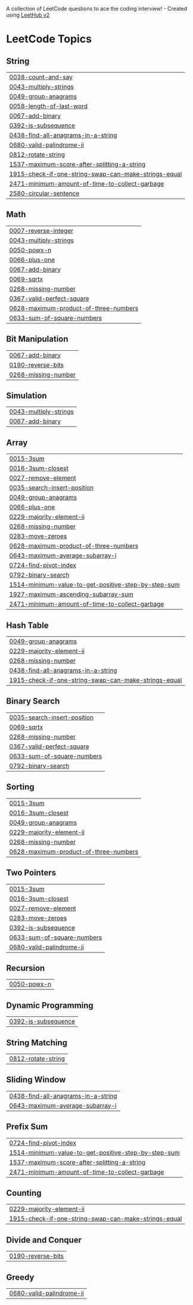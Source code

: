 A collection of LeetCode questions to ace the coding interview! - Created using [LeetHub v2](https://github.com/arunbhardwaj/LeetHub-2.0)
<!---LeetCode Topics Start-->
# LeetCode Topics
## String
|  |
| ------- |
| [0038-count-and-say](https://github.com/jaeckult/My-Leetcode-sync/tree/master/0038-count-and-say) |
| [0043-multiply-strings](https://github.com/jaeckult/My-Leetcode-sync/tree/master/0043-multiply-strings) |
| [0049-group-anagrams](https://github.com/jaeckult/My-Leetcode-sync/tree/master/0049-group-anagrams) |
| [0058-length-of-last-word](https://github.com/jaeckult/My-Leetcode-sync/tree/master/0058-length-of-last-word) |
| [0067-add-binary](https://github.com/jaeckult/My-Leetcode-sync/tree/master/0067-add-binary) |
| [0392-is-subsequence](https://github.com/jaeckult/My-Leetcode-sync/tree/master/0392-is-subsequence) |
| [0438-find-all-anagrams-in-a-string](https://github.com/jaeckult/My-Leetcode-sync/tree/master/0438-find-all-anagrams-in-a-string) |
| [0680-valid-palindrome-ii](https://github.com/jaeckult/My-Leetcode-sync/tree/master/0680-valid-palindrome-ii) |
| [0812-rotate-string](https://github.com/jaeckult/My-Leetcode-sync/tree/master/0812-rotate-string) |
| [1537-maximum-score-after-splitting-a-string](https://github.com/jaeckult/My-Leetcode-sync/tree/master/1537-maximum-score-after-splitting-a-string) |
| [1915-check-if-one-string-swap-can-make-strings-equal](https://github.com/jaeckult/My-Leetcode-sync/tree/master/1915-check-if-one-string-swap-can-make-strings-equal) |
| [2471-minimum-amount-of-time-to-collect-garbage](https://github.com/jaeckult/My-Leetcode-sync/tree/master/2471-minimum-amount-of-time-to-collect-garbage) |
| [2580-circular-sentence](https://github.com/jaeckult/My-Leetcode-sync/tree/master/2580-circular-sentence) |
## Math
|  |
| ------- |
| [0007-reverse-integer](https://github.com/jaeckult/My-Leetcode-sync/tree/master/0007-reverse-integer) |
| [0043-multiply-strings](https://github.com/jaeckult/My-Leetcode-sync/tree/master/0043-multiply-strings) |
| [0050-powx-n](https://github.com/jaeckult/My-Leetcode-sync/tree/master/0050-powx-n) |
| [0066-plus-one](https://github.com/jaeckult/My-Leetcode-sync/tree/master/0066-plus-one) |
| [0067-add-binary](https://github.com/jaeckult/My-Leetcode-sync/tree/master/0067-add-binary) |
| [0069-sqrtx](https://github.com/jaeckult/My-Leetcode-sync/tree/master/0069-sqrtx) |
| [0268-missing-number](https://github.com/jaeckult/My-Leetcode-sync/tree/master/0268-missing-number) |
| [0367-valid-perfect-square](https://github.com/jaeckult/My-Leetcode-sync/tree/master/0367-valid-perfect-square) |
| [0628-maximum-product-of-three-numbers](https://github.com/jaeckult/My-Leetcode-sync/tree/master/0628-maximum-product-of-three-numbers) |
| [0633-sum-of-square-numbers](https://github.com/jaeckult/My-Leetcode-sync/tree/master/0633-sum-of-square-numbers) |
## Bit Manipulation
|  |
| ------- |
| [0067-add-binary](https://github.com/jaeckult/My-Leetcode-sync/tree/master/0067-add-binary) |
| [0190-reverse-bits](https://github.com/jaeckult/My-Leetcode-sync/tree/master/0190-reverse-bits) |
| [0268-missing-number](https://github.com/jaeckult/My-Leetcode-sync/tree/master/0268-missing-number) |
## Simulation
|  |
| ------- |
| [0043-multiply-strings](https://github.com/jaeckult/My-Leetcode-sync/tree/master/0043-multiply-strings) |
| [0067-add-binary](https://github.com/jaeckult/My-Leetcode-sync/tree/master/0067-add-binary) |
## Array
|  |
| ------- |
| [0015-3sum](https://github.com/jaeckult/My-Leetcode-sync/tree/master/0015-3sum) |
| [0016-3sum-closest](https://github.com/jaeckult/My-Leetcode-sync/tree/master/0016-3sum-closest) |
| [0027-remove-element](https://github.com/jaeckult/My-Leetcode-sync/tree/master/0027-remove-element) |
| [0035-search-insert-position](https://github.com/jaeckult/My-Leetcode-sync/tree/master/0035-search-insert-position) |
| [0049-group-anagrams](https://github.com/jaeckult/My-Leetcode-sync/tree/master/0049-group-anagrams) |
| [0066-plus-one](https://github.com/jaeckult/My-Leetcode-sync/tree/master/0066-plus-one) |
| [0229-majority-element-ii](https://github.com/jaeckult/My-Leetcode-sync/tree/master/0229-majority-element-ii) |
| [0268-missing-number](https://github.com/jaeckult/My-Leetcode-sync/tree/master/0268-missing-number) |
| [0283-move-zeroes](https://github.com/jaeckult/My-Leetcode-sync/tree/master/0283-move-zeroes) |
| [0628-maximum-product-of-three-numbers](https://github.com/jaeckult/My-Leetcode-sync/tree/master/0628-maximum-product-of-three-numbers) |
| [0643-maximum-average-subarray-i](https://github.com/jaeckult/My-Leetcode-sync/tree/master/0643-maximum-average-subarray-i) |
| [0724-find-pivot-index](https://github.com/jaeckult/My-Leetcode-sync/tree/master/0724-find-pivot-index) |
| [0792-binary-search](https://github.com/jaeckult/My-Leetcode-sync/tree/master/0792-binary-search) |
| [1514-minimum-value-to-get-positive-step-by-step-sum](https://github.com/jaeckult/My-Leetcode-sync/tree/master/1514-minimum-value-to-get-positive-step-by-step-sum) |
| [1927-maximum-ascending-subarray-sum](https://github.com/jaeckult/My-Leetcode-sync/tree/master/1927-maximum-ascending-subarray-sum) |
| [2471-minimum-amount-of-time-to-collect-garbage](https://github.com/jaeckult/My-Leetcode-sync/tree/master/2471-minimum-amount-of-time-to-collect-garbage) |
## Hash Table
|  |
| ------- |
| [0049-group-anagrams](https://github.com/jaeckult/My-Leetcode-sync/tree/master/0049-group-anagrams) |
| [0229-majority-element-ii](https://github.com/jaeckult/My-Leetcode-sync/tree/master/0229-majority-element-ii) |
| [0268-missing-number](https://github.com/jaeckult/My-Leetcode-sync/tree/master/0268-missing-number) |
| [0438-find-all-anagrams-in-a-string](https://github.com/jaeckult/My-Leetcode-sync/tree/master/0438-find-all-anagrams-in-a-string) |
| [1915-check-if-one-string-swap-can-make-strings-equal](https://github.com/jaeckult/My-Leetcode-sync/tree/master/1915-check-if-one-string-swap-can-make-strings-equal) |
## Binary Search
|  |
| ------- |
| [0035-search-insert-position](https://github.com/jaeckult/My-Leetcode-sync/tree/master/0035-search-insert-position) |
| [0069-sqrtx](https://github.com/jaeckult/My-Leetcode-sync/tree/master/0069-sqrtx) |
| [0268-missing-number](https://github.com/jaeckult/My-Leetcode-sync/tree/master/0268-missing-number) |
| [0367-valid-perfect-square](https://github.com/jaeckult/My-Leetcode-sync/tree/master/0367-valid-perfect-square) |
| [0633-sum-of-square-numbers](https://github.com/jaeckult/My-Leetcode-sync/tree/master/0633-sum-of-square-numbers) |
| [0792-binary-search](https://github.com/jaeckult/My-Leetcode-sync/tree/master/0792-binary-search) |
## Sorting
|  |
| ------- |
| [0015-3sum](https://github.com/jaeckult/My-Leetcode-sync/tree/master/0015-3sum) |
| [0016-3sum-closest](https://github.com/jaeckult/My-Leetcode-sync/tree/master/0016-3sum-closest) |
| [0049-group-anagrams](https://github.com/jaeckult/My-Leetcode-sync/tree/master/0049-group-anagrams) |
| [0229-majority-element-ii](https://github.com/jaeckult/My-Leetcode-sync/tree/master/0229-majority-element-ii) |
| [0268-missing-number](https://github.com/jaeckult/My-Leetcode-sync/tree/master/0268-missing-number) |
| [0628-maximum-product-of-three-numbers](https://github.com/jaeckult/My-Leetcode-sync/tree/master/0628-maximum-product-of-three-numbers) |
## Two Pointers
|  |
| ------- |
| [0015-3sum](https://github.com/jaeckult/My-Leetcode-sync/tree/master/0015-3sum) |
| [0016-3sum-closest](https://github.com/jaeckult/My-Leetcode-sync/tree/master/0016-3sum-closest) |
| [0027-remove-element](https://github.com/jaeckult/My-Leetcode-sync/tree/master/0027-remove-element) |
| [0283-move-zeroes](https://github.com/jaeckult/My-Leetcode-sync/tree/master/0283-move-zeroes) |
| [0392-is-subsequence](https://github.com/jaeckult/My-Leetcode-sync/tree/master/0392-is-subsequence) |
| [0633-sum-of-square-numbers](https://github.com/jaeckult/My-Leetcode-sync/tree/master/0633-sum-of-square-numbers) |
| [0680-valid-palindrome-ii](https://github.com/jaeckult/My-Leetcode-sync/tree/master/0680-valid-palindrome-ii) |
## Recursion
|  |
| ------- |
| [0050-powx-n](https://github.com/jaeckult/My-Leetcode-sync/tree/master/0050-powx-n) |
## Dynamic Programming
|  |
| ------- |
| [0392-is-subsequence](https://github.com/jaeckult/My-Leetcode-sync/tree/master/0392-is-subsequence) |
## String Matching
|  |
| ------- |
| [0812-rotate-string](https://github.com/jaeckult/My-Leetcode-sync/tree/master/0812-rotate-string) |
## Sliding Window
|  |
| ------- |
| [0438-find-all-anagrams-in-a-string](https://github.com/jaeckult/My-Leetcode-sync/tree/master/0438-find-all-anagrams-in-a-string) |
| [0643-maximum-average-subarray-i](https://github.com/jaeckult/My-Leetcode-sync/tree/master/0643-maximum-average-subarray-i) |
## Prefix Sum
|  |
| ------- |
| [0724-find-pivot-index](https://github.com/jaeckult/My-Leetcode-sync/tree/master/0724-find-pivot-index) |
| [1514-minimum-value-to-get-positive-step-by-step-sum](https://github.com/jaeckult/My-Leetcode-sync/tree/master/1514-minimum-value-to-get-positive-step-by-step-sum) |
| [1537-maximum-score-after-splitting-a-string](https://github.com/jaeckult/My-Leetcode-sync/tree/master/1537-maximum-score-after-splitting-a-string) |
| [2471-minimum-amount-of-time-to-collect-garbage](https://github.com/jaeckult/My-Leetcode-sync/tree/master/2471-minimum-amount-of-time-to-collect-garbage) |
## Counting
|  |
| ------- |
| [0229-majority-element-ii](https://github.com/jaeckult/My-Leetcode-sync/tree/master/0229-majority-element-ii) |
| [1915-check-if-one-string-swap-can-make-strings-equal](https://github.com/jaeckult/My-Leetcode-sync/tree/master/1915-check-if-one-string-swap-can-make-strings-equal) |
## Divide and Conquer
|  |
| ------- |
| [0190-reverse-bits](https://github.com/jaeckult/My-Leetcode-sync/tree/master/0190-reverse-bits) |
## Greedy
|  |
| ------- |
| [0680-valid-palindrome-ii](https://github.com/jaeckult/My-Leetcode-sync/tree/master/0680-valid-palindrome-ii) |
<!---LeetCode Topics End-->